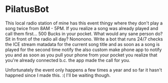 # PilatusBot

This local radio station of mine has this event thingy where they don't play a song twice from 8AM - 5PM. If you realize a song was already played and call them first... 500 Bucks in your pocket.
What would any sane person do? Sit in front of the radio all day? Nononono. Write a bot that runs 24/7 checks the ICE stream matadata for the current song title and as soon as a song is played for the second time
notify the also custom make phone app to notify you and as soon as you pull your phone from your pocket you realize that you're already connected b.c. the app made the call for you.

Unfortunately the event only happens a few times a year and so far it hasn't happned since I made this. :( I'll be waiting though.
